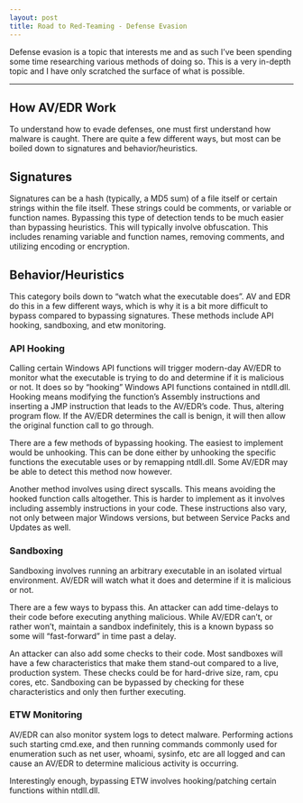 ```yaml
---
layout: post
title: Road to Red-Teaming - Defense Evasion
---
```


Defense evasion is a topic that interests me and as such I’ve been spending some time researching various methods of doing so. This is a very in-depth topic and I have only scratched the surface of what is possible. 

-----

## How AV/EDR Work

To understand how to evade defenses, one must first understand how malware is caught. There are quite a few different ways, but most can be boiled down to signatures and behavior/heuristics. 

## Signatures

Signatures can be a hash (typically, a MD5 sum) of a file itself or certain strings within the file itself. These strings could be comments, or variable or function names. Bypassing this type of detection tends to be much easier than bypassing heuristics. This will typically involve obfuscation. This includes renaming variable and function names, removing comments, and utilizing encoding or encryption.

## Behavior/Heuristics

This category boils down to “watch what the executable does”. AV and EDR do this in a few different ways, which is why it is a bit more difficult to bypass compared to bypassing signatures. These methods include API hooking, sandboxing, and etw monitoring.

### API Hooking

Calling certain Windows API functions will trigger modern-day AV/EDR to monitor what the executable is trying to do and determine if it is malicious or not. It does so by “hooking” Windows API functions contained in ntdll.dll. Hooking means modifying the function’s Assembly instructions and inserting a JMP instruction that leads to the AV/EDR’s code. Thus, altering program flow. If the AV/EDR determines the call is benign, it will then allow the original function call to go through. 

There are a few methods of bypassing hooking. The easiest to implement would be unhooking. This can be done either by unhooking the specific functions the executable uses or by remapping ntdll.dll. Some AV/EDR may be able to detect this method now however.

Another method involves using direct syscalls. This means avoiding the hooked function calls altogether. This is harder to implement as it involves including assembly instructions in your code. These instructions also vary, not only between major Windows versions, but between Service Packs and Updates as well.

### Sandboxing

Sandboxing involves running an arbitrary executable in an isolated virtual environment. AV/EDR will watch what it does and determine if it is malicious or not.

There are a few ways to bypass this. An attacker can add time-delays to their code before executing anything malicious. While AV/EDR can’t, or rather won’t, maintain a sandbox indefinitely, this is a known bypass so some will “fast-forward” in time past a delay.

An attacker can also add some checks to their code. Most sandboxes will have a few characteristics that make them stand-out compared to a live, production system. These checks could be for hard-drive size, ram, cpu cores, etc. Sandboxing can be bypassed by checking for these characteristics and only then further executing.

### ETW Monitoring

AV/EDR can also monitor system logs to detect malware. Performing actions such starting cmd.exe, and then running commands commonly used for enumeration such as net user, whoami, sysinfo, etc are all logged and can cause an AV/EDR to determine malicious activity is occurring. 

Interestingly enough, bypassing ETW involves hooking/patching certain functions within ntdll.dll.
